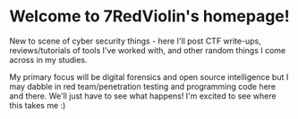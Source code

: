# Welcome to 7RedViolin's homepage!

New to scene of cyber security things - here I'll post CTF write-ups, reviews/tutorials of tools I've worked with, and other random things I come across in my studies.

My primary focus will be digital forensics and open source intelligence but I may dabble in red team/penetration testing and programming code here and there. We'll just have to see what happens! I'm excited to see where this takes me :)
